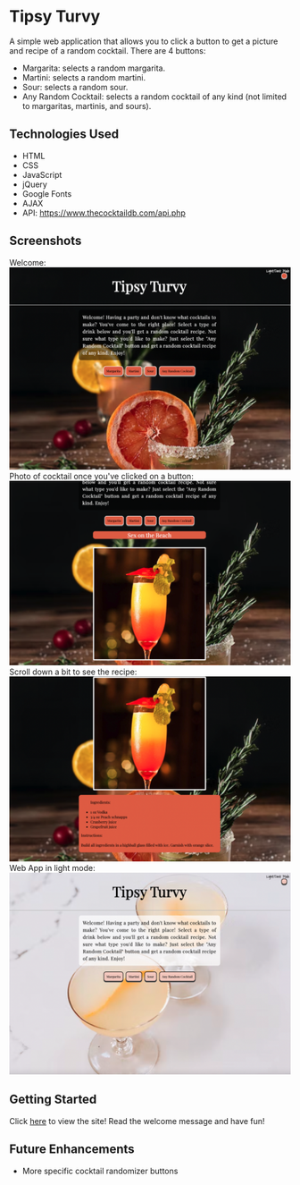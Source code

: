 # Tipsy Turvy

A simple web application that allows you to click a button to get a picture and recipe of a random cocktail.  There are 4 buttons:
- Margarita: selects a random margarita. 
- Martini: selects a random martini.
- Sour: selects a random sour.
- Any Random Cocktail: selects a random cocktail of any kind (not limited to margaritas, martinis, and sours).

## Technologies Used
- HTML
- CSS
- JavaScript
- jQuery
- Google Fonts
- AJAX
- API: https://www.thecocktaildb.com/api.php

## Screenshots
Welcome:
![Welcome](photos-for-readme/Screen%20Shot%202022-08-24%20at%2010.57.37%20AM.png)
Photo of cocktail once you've clicked on a button:
![Cocktail Photo](photos-for-readme/Screen%20Shot%202022-08-24%20at%2012.08.03%20PM.png)
Scroll down a bit to see the recipe:
![Cocktail Recipe](photos-for-readme/Screen%20Shot%202022-08-24%20at%2012.08.14%20PM.png)
Web App in light mode:
![Light Mode](photos-for-readme/Screen%20Shot%202022-08-24%20at%2010.59.14%20AM.png)

## Getting Started
Click [here](https://kellynelson13.github.io/Tipsy-Turvey-Cocktail-App/) to view the site!  Read the welcome message and have fun!

## Future Enhancements
- More specific cocktail randomizer buttons
